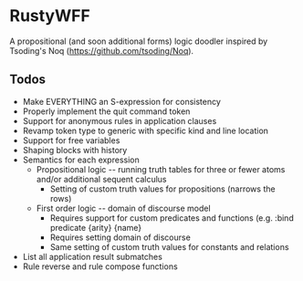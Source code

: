 # RustyWFF

A propositional (and soon additional forms) logic doodler inspired by Tsoding's Noq (https://github.com/tsoding/Noq).

## Todos

- Make EVERYTHING an S-expression for consistency
- Properly implement the quit command token
- Support for anonymous rules in application clauses
- Revamp token type to generic with specific kind and line location
- Support for free variables
- Shaping blocks with history
- Semantics for each expression
  - Propositional logic -- running truth tables for three or fewer atoms and/or additional sequent calculus
    - Setting of custom truth values for propositions (narrows the rows)
  - First order logic -- domain of discourse model
    - Requires support for custom predicates and functions (e.g. :bind predicate {arity} {name}
    - Requires setting domain of discourse
    - Same setting of custom truth values for constants and relations
- List all application result submatches
- Rule reverse and rule compose functions
